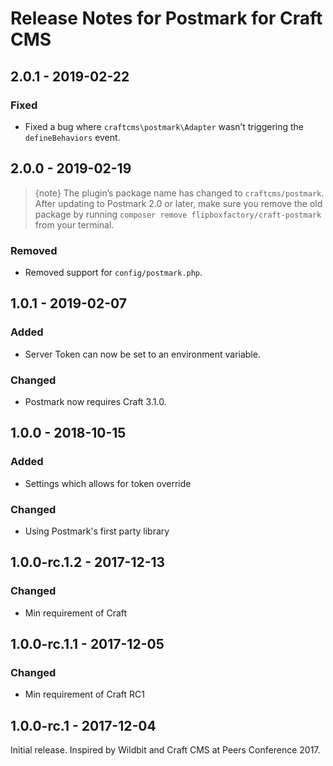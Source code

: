 # Release Notes for Postmark for Craft CMS

## 2.0.1 - 2019-02-22

### Fixed
- Fixed a bug where `craftcms\postmark\Adapter` wasn’t triggering the `defineBehaviors` event.

## 2.0.0 - 2019-02-19

> {note} The plugin’s package name has changed to `craftcms/postmark`. After updating to Postmark 2.0 or later, make sure you remove the old package by running `composer remove flipboxfactory/craft-postmark` from your terminal.

### Removed
- Removed support for `config/postmark.php`.

## 1.0.1 - 2019-02-07

### Added
- Server Token can now be set to an environment variable.

### Changed
- Postmark now requires Craft 3.1.0.

## 1.0.0 - 2018-10-15

### Added
- Settings which allows for token override

### Changed
- Using Postmark's first party library

## 1.0.0-rc.1.2 - 2017-12-13

### Changed
- Min requirement of Craft

## 1.0.0-rc.1.1 - 2017-12-05

### Changed
- Min requirement of Craft RC1

## 1.0.0-rc.1 - 2017-12-04

Initial release. Inspired by Wildbit and Craft CMS at Peers Conference 2017.
